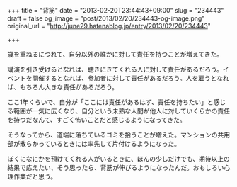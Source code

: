 +++
title = "背筋"
date = "2013-02-20T23:44:43+09:00"
slug = "234443"
draft = false
og_image = "post/2013/02/20/234443-og-image.png"
original_url = "http://june29.hatenablog.jp/entry/2013/02/20/234443"

+++

<p>歳を重ねるにつれて、自分以外の誰かに対して責任を持つことが増えてきた。</p>
<p>講演を引き受けるとなれば、聴きにきてくれる人に対して責任があるだろう。イベントを開催するとなれば、参加者に対して責任があるだろう。人を雇うとなれば、もちろん大きな責任があるだろう。</p>
<p>ここ1年くらいで、自分が「ここには責任があるはず、責任を持ちたい」と感じる範囲が一気に広くなり、自分という未熟な人間が他人に対していくらかの責任を持つだなんて、すごく怖いことだと感じるようになってきた。</p>
<p>そうなってから、道端に落ちているゴミを拾うことが増えた。マンションの共用部が散らかっているときには率先して片付けるようになった。</p>
<p>ぼくになにかを預けてくれる人がいるときに、ほんの少しだけでも、期待以上の結果で応えたい、そう思ったら、背筋が伸びるようになったんだ。おもしろい心理作業だと思う。</p>
